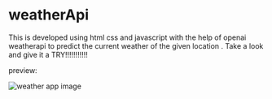 # weatherApi

This is developed using html css and javascript with the help of openai weatherapi to predict the current weather of the given location .
Take a look and give it a TRY!!!!!!!!!!!


preview:

![weather app image](https://github.com/user-attachments/assets/37455240-379f-4b43-b0f8-f14a84abef33)


